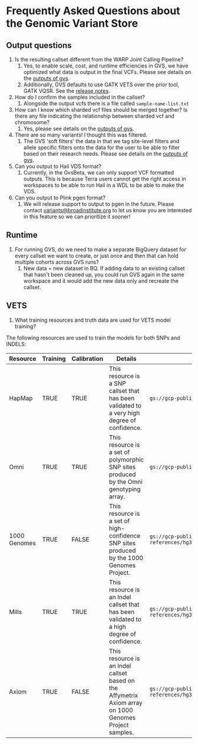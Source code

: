 # Frequently Asked Questions about the Genomic Variant Store

## Output questions
1. Is the resulting callset different from the WARP Joint Calling Pipeline?
   1. Yes, to enable scale, cost, and runtime efficiencies in GVS, we have optimized what data is output in the final VCFs. Please see details on the [outputs of gvs](./gvs-outputs.md).
   2. Additionally, GVS defaults to use GATK VETS over the prior tool, GATK VQSR. See the [release notes](https://github.com/broadinstitute/gatk/blob/ah_var_store/scripts/variantstore/docs/release_notes/VETS_Release.pdf).
2. How do I confirm the samples included in the callset?
   1. Alongside the output vcfs there is a file called `sample-name-list.txt`
3. How can I know which sharded vcf files should be merged together? Is there any file indicating the relationship between sharded vcf and chromosome?
   1. Yes, please see details on the [outputs of gvs](./gvs-outputs.md).
4. There are so many variants! I thought this was filtered.
   1. The GVS 'soft filters' the data in that we tag site-level filters and allele specific filters onto the data for the user to be able to filter based on their research needs. Please see details on the [outputs of gvs](./gvs-outputs.md).
5. Can you output to Hail VDS format?
   1. Currently, in the GvsBeta, we can only support VCF formatted outputs. This is because Terra users cannot get the right access in workspaces to be able to run Hail in a WDL to be able to make the VDS. 
6. Can you output to Plink pgen format?
   1. We will release support to output to pgen in the future. Please contact variants@broadinstitute.org to let us know you are interested in this feature so we can prioritize it sooner!

## Runtime
1. For running GVS, do we need to make a separate BigQuery dataset for every callset we want to create, or just once and then that can hold multiple cohorts across GVS runs?
   1. New data = new dataset in BQ. If adding data to an existing callset that hasn't been cleaned up, you could run GVS again in the same workspace and it would add the new data only and recreate the callset.

## VETS
1. What training resources and truth data are used for VETS model training?

The following resources are used to train the models for both SNPs and INDELS:

| Resource     | Training | Calibration | Details                                                                                                | Data Location                                                                                                 |
|--------------|----------|-------------|--------------------------------------------------------------------------------------------------------|---------------------------------------------------------------------------------------------------------------|
| HapMap       | TRUE     | TRUE        | This resource is a SNP callset that has been validated to a very high degree of confidence.            | `gs://gcp-public-data--broad-references/hg38/v0/hapmap_3.3.hg38.vcf.gz`                                       |
| Omni         | TRUE     | TRUE        | This resource is a set of polymorphic SNP sites produced by the Omni genotyping array.                 | `gs://gcp-public-data--broad-references/hg38/v0/1000G_omni2.5.hg38.vcf.gz`                                    |
| 1000 Genomes | TRUE     | FALSE       | This resource is a set of high-confidence SNP sites produced by the 1000 Genomes Project.              | `gs://gcp-public-data--broad-references/hg38/v0/1000G_phase1.snps.high_confidence.hg38.vcf.gz`                |
| Mills        | TRUE     | TRUE        | This resource is an Indel callset that has been validated to a high degree of confidence.              | `gs://gcp-public-data--broad-references/hg38/v0/Mills_and_1000G_gold_standard.indels.hg38.vcf.gz`             |
| Axiom        | TRUE     | FALSE       | This resource is an Indel callset based on the Affymetrix Axiom array on 1000 Genomes Project samples. | `gs://gcp-public-data--broad-references/hg38/v0/Axiom_Exome_Plus.genotypes.all_populations.poly.hg38.vcf.gz`  |
